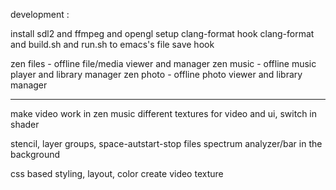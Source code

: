 development :

install sdl2 and ffmpeg and opengl
setup clang-format
hook clang-format and build.sh and run.sh to emacs's file save hook

zen files - offline file/media viewer and manager
zen music - offline music player and library manager
zen photo - offline photo viewer and library manager

---

make video work in zen music
different textures for video and ui, switch in shader

stencil, layer groups, space-autstart-stop files
spectrum analyzer/bar in the background

css based styling, layout, color
create video texture